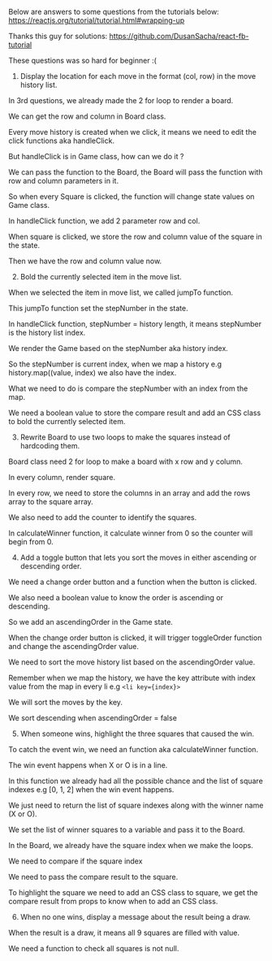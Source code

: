 Below are answers to some questions from the tutorials below: https://reactjs.org/tutorial/tutorial.html#wrapping-up

Thanks this guy for solutions: https://github.com/DusanSacha/react-fb-tutorial

These questions was so hard for beginner :(

1. Display the location for each move in the format (col, row) in the move history list.

In 3rd questions, we already made the 2 for loop to render a board.

We can get the row and column in Board class.

Every move history is created when we click, it means we need to edit the click functions aka handleClick. 

But handleClick is in Game class, how can we do it ?

We can pass the function to the Board, the Board will pass the function with row and column parameters in it. 

So when every Square is clicked, the function will change state values on Game class.

In handleClick function, we add 2 parameter row and col.

When square is clicked, we store the row and column value of the square in the state.

Then we have the row and column value now.

2. Bold the currently selected item in the move list.

When we selected the item in move list, we called jumpTo function.

This jumpTo function set the stepNumber in the state.

In handleClick function, stepNumber = history length, it means stepNumber is the history list index.

We render the Game based on the stepNumber aka history index.

So the stepNumber is current index, when we map a history e.g history.map((value, index) we also have the index.

What we need to do is compare the stepNumber with an index from the map.

We need a boolean value to store the compare result and add an CSS class to bold the currently selected item.

3. Rewrite Board to use two loops to make the squares instead of hardcoding them.

Board class need 2 for loop to make a board with x row and y column.

In every column, render square.

In every row, we need to store the columns in an array and add the rows array to the square array.

We also need to add the counter to identify the squares.

In calculateWinner function, it calculate winner from 0 so the counter will begin from 0.

4. Add a toggle button that lets you sort the moves in either ascending or descending order.

We need a change order button and a function when the button is clicked.

We also need a boolean value to know the order is ascending or descending.

So we add an ascendingOrder in the Game state.

When the change order button is clicked, it will trigger toggleOrder function and change the ascendingOrder value.

We need to sort the move history list based on the ascendingOrder value.

Remember when we map the history, we have the key attribute with index value from the map in every li e.g `<li key={index}>`

We will sort the moves by the key.
  
We sort descending when ascendingOrder = false

5. When someone wins, highlight the three squares that caused the win.

To catch the event win, we need an function aka calculateWinner function.

The win event happens when X or O is in a line. 

In this function we already had all the possible chance and the list of square indexes e.g [0, 1, 2] when the win event happens.

We just need to return the list of square indexes along with the winner name (X or O).

We set the list of winner squares to a variable and pass it to the Board.

In the Board, we already have the square index when we make the loops.

We need to compare if the square index 

We need to pass the compare result to the square.

To highlight the square we need to add an CSS class to square, we get the compare result from props to know when to add an CSS class.

6. When no one wins, display a message about the result being a draw.

When the result is a draw, it means all 9 squares are filled with value. 

We need a function to check all squares is not null.
